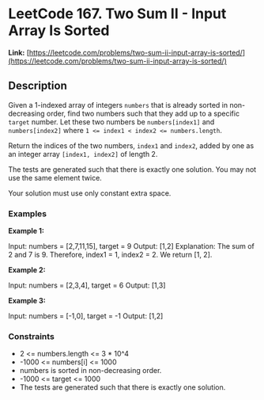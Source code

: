 # LeetCode 167. Two Sum II - Input Array Is Sorted

**Link:** [https://leetcode.com/problems/two-sum-ii-input-array-is-sorted/](https://leetcode.com/problems/two-sum-ii-input-array-is-sorted/)

## Description

Given a 1-indexed array of integers `numbers` that is already sorted in non-decreasing order, find two numbers such that they add up to a specific `target` number. Let these two numbers be `numbers[index1]` and `numbers[index2]` where `1 <= index1 < index2 <= numbers.length`.

Return the indices of the two numbers, `index1` and `index2`, added by one as an integer array `[index1, index2]` of length 2.

The tests are generated such that there is exactly one solution. You may not use the same element twice.

Your solution must use only constant extra space.

### Examples

**Example 1:**

Input: numbers = [2,7,11,15], target = 9
Output: [1,2]
Explanation: The sum of 2 and 7 is 9. Therefore, index1 = 1, index2 = 2. We return [1, 2].

**Example 2:**

Input: numbers = [2,3,4], target = 6
Output: [1,3]

**Example 3:**

Input: numbers = [-1,0], target = -1
Output: [1,2]

### Constraints

- 2 <= numbers.length <= 3 * 10^4
- -1000 <= numbers[i] <= 1000
- numbers is sorted in non-decreasing order.
- -1000 <= target <= 1000
- The tests are generated such that there is exactly one solution.
